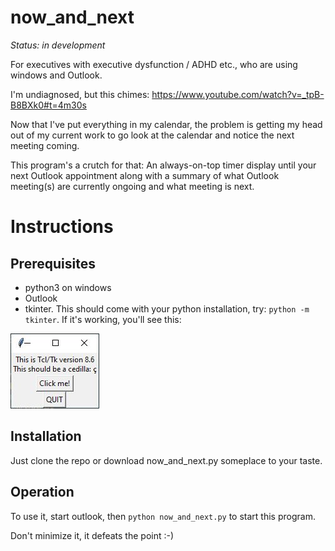 # now_and_next

_Status: in development_

For executives with executive dysfunction / ADHD etc., who are using windows and Outlook.

I'm undiagnosed, but this chimes: https://www.youtube.com/watch?v=_tpB-B8BXk0#t=4m30s

Now that I've put everything in my calendar, the problem is getting my head out of my current work to go look at the calendar and notice the next meeting coming.

This program's a crutch for that: An always-on-top timer display until your next Outlook appointment along with a summary of what Outlook meeting(s) are currently ongoing and what meeting is next.

# Instructions

## Prerequisites

* python3 on windows
* Outlook
* tkinter. This should come with your python installation, try: `python -m tkinter`.  If it's working, you'll see this:

![a dialog from tkinter giving the version](doc/img/tkinter.jpg)

## Installation

Just clone the repo or download now_and_next.py someplace to your taste.
## Operation

To use it, start outlook, then `python now_and_next.py` to start this program.  

Don't minimize it, it defeats the point :-)
